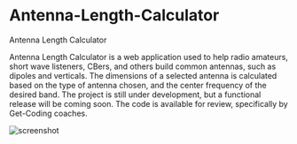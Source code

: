 # Antenna-Length-Calculator
Antenna Length Calculator

Antenna Length Calculator is a web application used to help radio amateurs, short wave listeners, CBers, and others build common antennas, such as dipoles and verticals. The dimensions of a selected antenna is calculated based on the type of antenna chosen, and the center frequency of the desired band. The project is still under development, but a functional release will be coming soon. The code is available for review, specifically by Get-Coding coaches.

![screenshot](https://user-images.githubusercontent.com/109766064/181908814-0f4c99d5-219d-414d-8d4e-3f3e1034a1bf.png)

